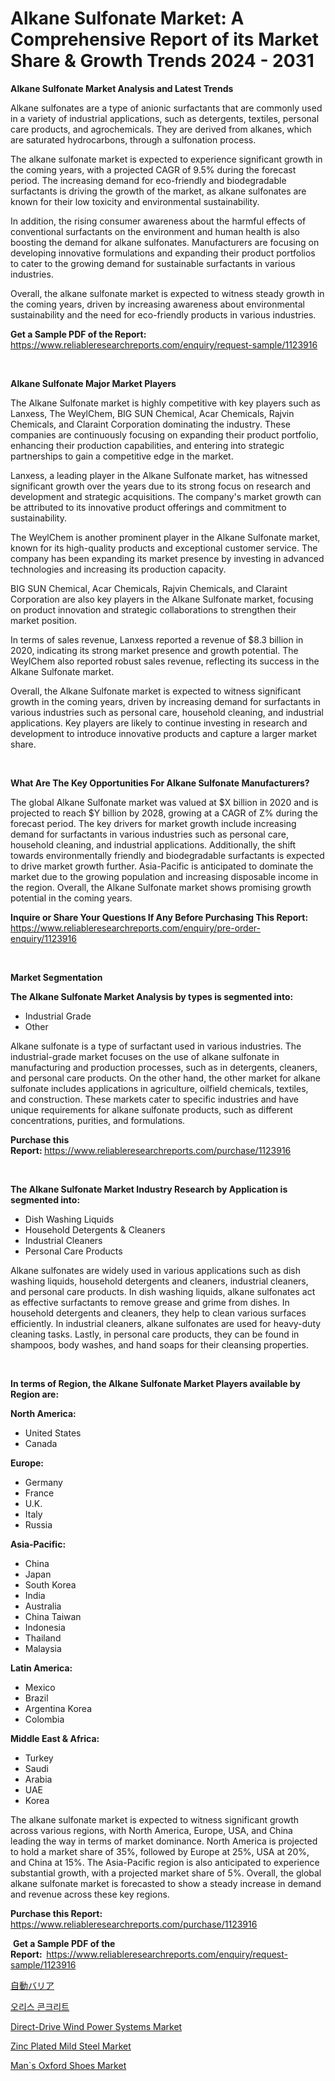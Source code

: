 <p><h1>Alkane Sulfonate Market: A Comprehensive Report of its Market Share & Growth Trends 2024 - 2031</h1></p><p><strong>Alkane Sulfonate Market Analysis and Latest Trends</strong></p>
<p><p>Alkane sulfonates are a type of anionic surfactants that are commonly used in a variety of industrial applications, such as detergents, textiles, personal care products, and agrochemicals. They are derived from alkanes, which are saturated hydrocarbons, through a sulfonation process.</p><p>The alkane sulfonate market is expected to experience significant growth in the coming years, with a projected CAGR of 9.5% during the forecast period. The increasing demand for eco-friendly and biodegradable surfactants is driving the growth of the market, as alkane sulfonates are known for their low toxicity and environmental sustainability.</p><p>In addition, the rising consumer awareness about the harmful effects of conventional surfactants on the environment and human health is also boosting the demand for alkane sulfonates. Manufacturers are focusing on developing innovative formulations and expanding their product portfolios to cater to the growing demand for sustainable surfactants in various industries.</p><p>Overall, the alkane sulfonate market is expected to witness steady growth in the coming years, driven by increasing awareness about environmental sustainability and the need for eco-friendly products in various industries.</p></p>
<p><strong>Get a Sample PDF of the Report:&nbsp;</strong> <a href="https://www.reliableresearchreports.com/enquiry/request-sample/1123916">https://www.reliableresearchreports.com/enquiry/request-sample/1123916</a></p>
<p>&nbsp;</p>
<p><strong>Alkane Sulfonate Major Market Players</strong></p>
<p><p>The Alkane Sulfonate market is highly competitive with key players such as Lanxess, The WeylChem, BIG SUN Chemical, Acar Chemicals, Rajvin Chemicals, and Claraint Corporation dominating the industry. These companies are continuously focusing on expanding their product portfolio, enhancing their production capabilities, and entering into strategic partnerships to gain a competitive edge in the market.</p><p>Lanxess, a leading player in the Alkane Sulfonate market, has witnessed significant growth over the years due to its strong focus on research and development and strategic acquisitions. The company's market growth can be attributed to its innovative product offerings and commitment to sustainability.</p><p>The WeylChem is another prominent player in the Alkane Sulfonate market, known for its high-quality products and exceptional customer service. The company has been expanding its market presence by investing in advanced technologies and increasing its production capacity.</p><p>BIG SUN Chemical, Acar Chemicals, Rajvin Chemicals, and Claraint Corporation are also key players in the Alkane Sulfonate market, focusing on product innovation and strategic collaborations to strengthen their market position.</p><p>In terms of sales revenue, Lanxess reported a revenue of $8.3 billion in 2020, indicating its strong market presence and growth potential. The WeylChem also reported robust sales revenue, reflecting its success in the Alkane Sulfonate market.</p><p>Overall, the Alkane Sulfonate market is expected to witness significant growth in the coming years, driven by increasing demand for surfactants in various industries such as personal care, household cleaning, and industrial applications. Key players are likely to continue investing in research and development to introduce innovative products and capture a larger market share.</p></p>
<p>&nbsp;</p>
<p><strong>What Are The Key Opportunities For Alkane Sulfonate Manufacturers?</strong></p>
<p><p>The global Alkane Sulfonate market was valued at $X billion in 2020 and is projected to reach $Y billion by 2028, growing at a CAGR of Z% during the forecast period. The key drivers for market growth include increasing demand for surfactants in various industries such as personal care, household cleaning, and industrial applications. Additionally, the shift towards environmentally friendly and biodegradable surfactants is expected to drive market growth further. Asia-Pacific is anticipated to dominate the market due to the growing population and increasing disposable income in the region. Overall, the Alkane Sulfonate market shows promising growth potential in the coming years.</p></p>
<p><strong>Inquire or Share Your Questions If Any Before Purchasing This Report:</strong> <a href="https://www.reliableresearchreports.com/enquiry/pre-order-enquiry/1123916">https://www.reliableresearchreports.com/enquiry/pre-order-enquiry/1123916</a></p>
<p>&nbsp;</p>
<p><strong>Market Segmentation</strong></p>
<p><strong>The Alkane Sulfonate Market Analysis by types is segmented into:</strong></p>
<p><ul><li>Industrial Grade</li><li>Other</li></ul></p>
<p><p>Alkane sulfonate is a type of surfactant used in various industries. The industrial-grade market focuses on the use of alkane sulfonate in manufacturing and production processes, such as in detergents, cleaners, and personal care products. On the other hand, the other market for alkane sulfonate includes applications in agriculture, oilfield chemicals, textiles, and construction. These markets cater to specific industries and have unique requirements for alkane sulfonate products, such as different concentrations, purities, and formulations.</p></p>
<p><strong>Purchase this Report:&nbsp;</strong><a href="https://www.reliableresearchreports.com/purchase/1123916">https://www.reliableresearchreports.com/purchase/1123916</a></p>
<p>&nbsp;</p>
<p><strong>The Alkane Sulfonate Market Industry Research by Application is segmented into:</strong></p>
<p><ul><li>Dish Washing Liquids</li><li>Household Detergents & Cleaners</li><li>Industrial Cleaners</li><li>Personal Care Products</li></ul></p>
<p><p>Alkane sulfonates are widely used in various applications such as dish washing liquids, household detergents and cleaners, industrial cleaners, and personal care products. In dish washing liquids, alkane sulfonates act as effective surfactants to remove grease and grime from dishes. In household detergents and cleaners, they help to clean various surfaces efficiently. In industrial cleaners, alkane sulfonates are used for heavy-duty cleaning tasks. Lastly, in personal care products, they can be found in shampoos, body washes, and hand soaps for their cleansing properties.</p></p>
<p>&nbsp;</p>
<p><strong>In terms of Region, the Alkane Sulfonate Market Players available by Region are:</strong></p>
<p>
    <p> <strong> North America: </strong>
        <ul>
            <li>United States</li>
            <li>Canada</li>
        </ul>
        </p> 
    <p> <strong> Europe: </strong>
        <ul>
            <li>Germany</li>
            <li>France</li>
            <li>U.K.</li>
            <li>Italy</li>
            <li>Russia</li>
        </ul>
        </p> 
    <p> <strong> Asia-Pacific: </strong>
        <ul>
            <li>China</li>
            <li>Japan</li>
            <li>South Korea</li>
            <li>India</li>
            <li>Australia</li>
            <li>China Taiwan</li>
            <li>Indonesia</li>
            <li>Thailand</li>
            <li>Malaysia</li>
        </ul>
        </p> 
    <p> <strong> Latin America: </strong>
        <ul>
            <li>Mexico</li>
            <li>Brazil</li>
            <li>Argentina Korea</li>
            <li>Colombia</li>
        </ul>
        </p> 
    <p> <strong> Middle East & Africa: </strong>
        <ul>
            <li>Turkey</li>
            <li>Saudi</li>
            <li>Arabia</li>
            <li>UAE</li>
            <li>Korea</li>
        </ul>
    </p>
    </p>
<p><p>The alkane sulfonate market is expected to witness significant growth across various regions, with North America, Europe, USA, and China leading the way in terms of market dominance. North America is projected to hold a market share of 35%, followed by Europe at 25%, USA at 20%, and China at 15%. The Asia-Pacific region is also anticipated to experience substantial growth, with a projected market share of 5%. Overall, the global alkane sulfonate market is forecasted to show a steady increase in demand and revenue across these key regions.</p></p>
<p><strong>Purchase this Report: </strong><a href="https://www.reliableresearchreports.com/purchase/1123916">https://www.reliableresearchreports.com/purchase/1123916</a></p>
<p>&nbsp;<strong>Get a Sample PDF of the Report:&nbsp;&nbsp;</strong><a href="https://www.reliableresearchreports.com/enquiry/request-sample/1123916">https://www.reliableresearchreports.com/enquiry/request-sample/1123916</a></p>
<p><strong></strong></p>
<p><p><a href="https://github.com/efcvopdgkdx128/Market-Research-Report-List-1/blob/main/7561516191451.md">自動バリア</a></p><p><a href="https://github.com/bunxhcci35271755/Market-Research-Report-List-1/blob/main/3385394191296.md">오리스 콘크리트</a></p><p><a href="https://view.publitas.com/reportprime-1/direct-drive-wind-power-systems-market-size-market-trends-and-growth-outlook-forecasted-for-period-from-2023-to-2030/">Direct-Drive Wind Power Systems Market</a></p><p><a href="https://github.com/derrinmiltonellis35gcl/Market-Research-Report-List-1/blob/main/zinc-plated-mild-steel-market.md">Zinc Plated Mild Steel Market</a></p><p><a href="https://issuu.com/reportprime-2/docs/mans-oxford-shoes-market-size-2030._cb98c2abd80b24">Man`s Oxford Shoes Market</a></p></p>